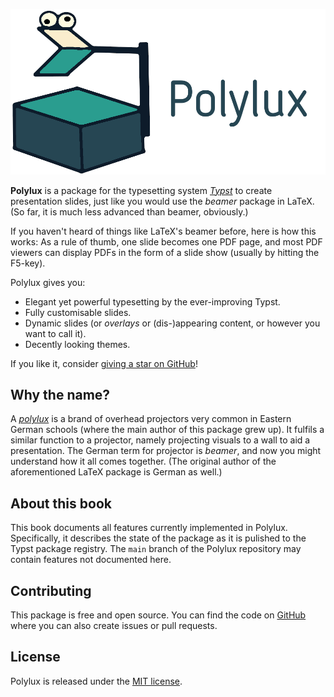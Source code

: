 ![logo](logo2.png)

**Polylux** is a package for the typesetting system [*Typst*](https://typst.app)
to create presentation slides, just like you would use the _beamer_ package in LaTeX.
(So far, it is much less advanced than beamer, obviously.)

If you haven't heard of things like LaTeX's beamer before, here is how this works:
As a rule of thumb, one slide becomes one PDF page, and most PDF viewers can
display PDFs in the form of a slide show (usually by hitting the F5-key).


Polylux gives you:
- Elegant yet powerful typesetting by the ever-improving Typst.
- Fully customisable slides.
- Dynamic slides (or *overlays* or (dis-)appearing content, or however you want
  to call it).
- Decently looking themes.

If you like it, consider [giving a star on GitHub](https://github.com/andreasKroepelin/polylux)!


## Why the name?
A [*polylux*](https://en.wikipedia.org/wiki/Polylux_(overhead_projector)) is
a brand of overhead projectors very common in Eastern German schools (where the
main author of this package grew up).
It fulfils a similar function to a projector, namely projecting visuals to a
wall to aid a presentation.
The German term for projector is *beamer*, and now you might understand how it
all comes together.
(The original author of the aforementioned LaTeX package is German as well.)

## About this book
This book documents all features currently implemented in Polylux.
Specifically, it describes the state of the package as it is pulished to the
Typst package registry.
The `main` branch of the Polylux repository may contain features not documented
here.

## Contributing
This package is free and open source.
You can find the code on [GitHub](https://github.com/andreasKroepelin/polylux)
where you can also create issues or pull requests.

## License
Polylux is released under the
[MIT license](https://github.com/andreasKroepelin/polylux/blob/main/LICENSE).
